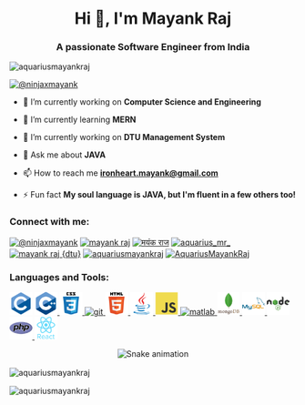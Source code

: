 <h1 align="center">Hi 👋, I'm Mayank Raj</h1>
<h3 align="center">A passionate Software Engineer from India</h3>

<p align="left"> <img src="https://komarev.com/ghpvc/?username=aquariusmayankraj&label=Profile%20views&color=0e75b6&style=flat" alt="aquariusmayankraj" /> </p>

<p align="left"> <a href="https://twitter.com/@ninjaxmayank" target="blank"><img src="https://img.shields.io/twitter/follow/@ninjaxmayank?logo=twitter&style=for-the-badge" alt="@ninjaxmayank" /></a> </p>

- 🔭 I’m currently working on **Computer Science and Engineering**

- 🌱 I’m currently learning **MERN**

- 👯 I’m currently working on **DTU Management System**

- 💬 Ask me about **JAVA**

- 📫 How to reach me **ironheart.mayank@gmail.com**

- ⚡ Fun fact **My soul language is JAVA, but I'm fluent in a few others too!**

<h3 align="left">Connect with me:</h3>
<p align="left">
<a href="https://twitter.com/@ninjaxmayank" target="blank"><img align="center" src="https://raw.githubusercontent.com/rahuldkjain/github-profile-readme-generator/master/src/images/icons/Social/twitter.svg" alt="@ninjaxmayank" height="30" width="40" /></a>
<a href="https://linkedin.com/in/mayank raj" target="blank"><img align="center" src="https://raw.githubusercontent.com/rahuldkjain/github-profile-readme-generator/master/src/images/icons/Social/linked-in-alt.svg" alt="mayank raj" height="30" width="40" /></a>
<a href="https://fb.com/मयंक राज" target="blank"><img align="center" src="https://raw.githubusercontent.com/rahuldkjain/github-profile-readme-generator/master/src/images/icons/Social/facebook.svg" alt="मयंक राज" height="30" width="40" /></a>
<a href="https://instagram.com/aquarius_mr_" target="blank"><img align="center" src="https://raw.githubusercontent.com/rahuldkjain/github-profile-readme-generator/master/src/images/icons/Social/instagram.svg" alt="aquarius_mr_" height="30" width="40" /></a>
<a href="https://www.youtube.com/c/mayank raj {dtu}" target="blank"><img align="center" src="https://raw.githubusercontent.com/rahuldkjain/github-profile-readme-generator/master/src/images/icons/Social/youtube.svg" alt="mayank raj {dtu}" height="30" width="40" /></a>
<a href="https://www.leetcode.com/aquariusmayankraj" target="blank"><img align="center" src="https://raw.githubusercontent.com/rahuldkjain/github-profile-readme-generator/master/src/images/icons/Social/leet-code.svg" alt="aquariusmayankraj" height="30" width="40" /></a>
<a href="https://discord.gg/AquariusMayankRaj" target="blank"><img align="center" src="https://raw.githubusercontent.com/rahuldkjain/github-profile-readme-generator/master/src/images/icons/Social/discord.svg" alt="AquariusMayankRaj" height="30" width="40" /></a>
</p>

<h3 align="left">Languages and Tools:</h3>
<p <a href="https://www.cprogramming.com/" target="_blank" rel="noreferrer"> <img src="https://raw.githubusercontent.com/devicons/devicon/master/icons/c/c-original.svg" alt="c" width="40" height="40"/> </a> <a href="https://www.w3schools.com/cpp/" target="_blank" rel="noreferrer"> <img src="https://raw.githubusercontent.com/devicons/devicon/master/icons/cplusplus/cplusplus-original.svg" alt="cplusplus" width="40" height="40"/> </a> <a href="https://www.w3schools.com/css/" target="_blank" rel="noreferrer"> <img src="https://raw.githubusercontent.com/devicons/devicon/master/icons/css3/css3-original-wordmark.svg" alt="css3" width="40" height="40"/> </a>  <a href="https://git-scm.com/" target="_blank" rel="noreferrer"> <img src="https://www.vectorlogo.zone/logos/git-scm/git-scm-icon.svg" alt="git" width="40" height="40"/> </a> <a href="https://www.w3.org/html/" target="_blank" rel="noreferrer"> <img src="https://raw.githubusercontent.com/devicons/devicon/master/icons/html5/html5-original-wordmark.svg" alt="html5" width="40" height="40"/> </a> <a href="https://www.java.com" target="_blank" rel="noreferrer"> <img src="https://raw.githubusercontent.com/devicons/devicon/master/icons/java/java-original.svg" alt="java" width="40" height="40"/> </a> <a href="https://developer.mozilla.org/en-US/docs/Web/JavaScript" target="_blank" rel="noreferrer"> <img src="https://raw.githubusercontent.com/devicons/devicon/master/icons/javascript/javascript-original.svg" alt="javascript" width="40" height="40"/> </a> <a href="https://www.mathworks.com/" target="_blank" rel="noreferrer"> <img src="https://upload.wikimedia.org/wikipedia/commons/2/21/Matlab_Logo.png" alt="matlab" width="40" height="40"/> </a> <a href="https://www.mongodb.com/" target="_blank" rel="noreferrer"> <img src="https://raw.githubusercontent.com/devicons/devicon/master/icons/mongodb/mongodb-original-wordmark.svg" alt="mongodb" width="40" height="40"/> </a> <a href="https://www.mysql.com/" target="_blank" rel="noreferrer"> <img src="https://raw.githubusercontent.com/devicons/devicon/master/icons/mysql/mysql-original-wordmark.svg" alt="mysql" width="40" height="40"/> </a> <a href="https://nodejs.org" target="_blank" rel="noreferrer"> <img src="https://raw.githubusercontent.com/devicons/devicon/master/icons/nodejs/nodejs-original-wordmark.svg" alt="nodejs" width="40" height="40"/> </a> <a href="https://www.php.net" target="_blank" rel="noreferrer"> <img src="https://raw.githubusercontent.com/devicons/devicon/master/icons/php/php-original.svg" alt="php" width="40" height="40"/> </a> <a href="https://reactjs.org/" target="_blank" rel="noreferrer"> <img src="https://raw.githubusercontent.com/devicons/devicon/master/icons/react/react-original-wordmark.svg" alt="react" width="40" height="40"/> </a> </p>

<div align="center">
  <img src="https://profile-readme-generator.com/assets/snake.svg" alt="Snake animation" />
</div>

<p><img align="center" src="https://github-readme-stats.vercel.app/api/top-langs?username=aquariusmayankraj&show_icons=true&locale=en&layout=compact" alt="aquariusmayankraj" /></p>

<p><img align="center" src="https://github-readme-streak-stats.herokuapp.com/?user=aquariusmayankraj&" alt="aquariusmayankraj" /></p>
